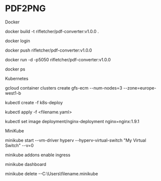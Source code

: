 # PDF2PNG

Docker

docker build -t rifletcher/pdf-converter:v1.0.0 .

docker login

docker push rifletcher/pdf-converter:v1.0.0

docker run -d -p5050 rifletcher/pdf-converter:v1.0.0

docker ps


Kubernetes

gcloud container clusters create gfs-ecm --num-nodes=3 --zone=europe-west1-b

kubectl create -f k8s-deploy

kubectl apply -f <filename.yaml>

kubectl set image deployment/nginx-deployment nginx=nginx:1.9.1


MiniKube

minikube start --vm-driver hyperv --hyperv-virtual-switch "My Virtual Switch" --v=0

minikube addons enable ingress

minikube dashboard

minikube delete --C:\Users\filename\.minikube


